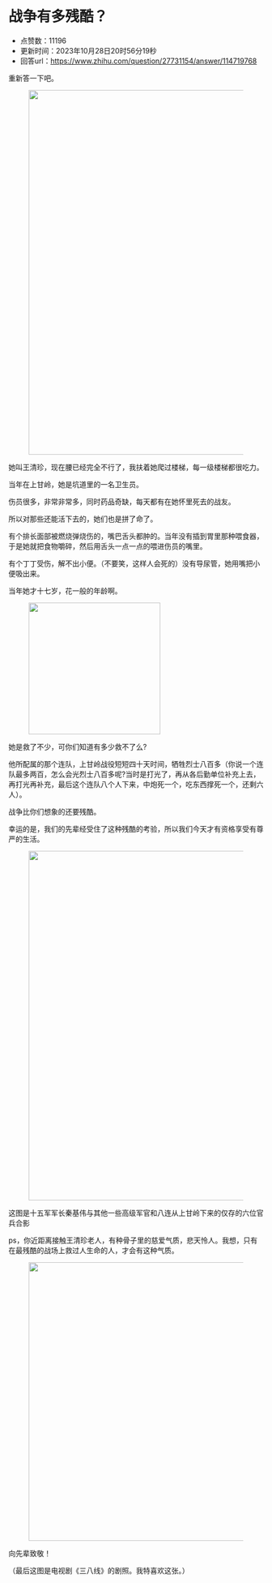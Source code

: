# 战争有多残酷？
- 点赞数：11196
- 更新时间：2023年10月28日20时56分19秒
- 回答url：https://www.zhihu.com/question/27731154/answer/114719768
<body>
 <p data-pid="J25yG3XB">重新答一下吧。</p>
 <figure data-size="normal">
  <img src="https://picx.zhimg.com/50/v2-ed24854a90762f9c23924b142ee23282_720w.jpg?source=1940ef5c" data-rawwidth="720" data-rawheight="540" data-size="normal" data-original-token="v2-c235d75c4ff172583cd6d99d34123cd5" data-default-watermark-src="https://picx.zhimg.com/50/v2-d2465013d62ed258ab2585e6368a3e7c_720w.jpg?source=1940ef5c" class="origin_image zh-lightbox-thumb" width="720" data-original="https://pic1.zhimg.com/v2-ed24854a90762f9c23924b142ee23282_r.jpg?source=1940ef5c">
 </figure>
 <p data-pid="68KVARjy">她叫王清珍，现在腰已经完全不行了，我扶着她爬过楼梯，每一级楼梯都很吃力。</p>
 <p data-pid="OWwPGlCY">当年在上甘岭，她是坑道里的一名卫生员。</p>
 <p data-pid="nwrfuXqQ">伤员很多，非常非常多，同时药品奇缺，每天都有在她怀里死去的战友。</p>
 <p data-pid="l2tfq_Yc">所以对那些还能活下去的，她们也是拼了命了。</p>
 <p data-pid="IixkUfQr">有个排长面部被燃烧弹烧伤的，嘴巴舌头都肿的。当年没有插到胃里那种喂食器，于是她就把食物嚼碎，然后用舌头一点一点的喂进伤员的嘴里。</p>
 <p data-pid="M-At_z8m">有个丁丁受伤，解不出小便。（不要笑，这样人会死的）没有导尿管，她用嘴把小便吸出来。</p>
 <p data-pid="mg8PLrjM">当年她才十七岁，花一般的年龄啊。</p>
 <figure data-size="normal">
  <img src="https://pic1.zhimg.com/50/65d1122229769cd62ecddc573ec10898_720w.jpg?source=1940ef5c" data-rawwidth="260" data-rawheight="352" data-size="normal" data-original-token="65d1122229769cd62ecddc573ec10898" class="content_image" width="260">
 </figure>
 <p data-pid="aPqHrKkP">她是救了不少，可你们知道有多少救不了么?</p>
 <p data-pid="81uPtHld">他所配属的那个连队，上甘岭战役短短四十天时间，牺牲烈士八百多（你说一个连队最多两百，怎么会光烈士八百多呢?当时是打光了，再从各后勤单位补充上去，再打光再补充，最后这个连队八个人下来，中炮死一个，吃东西撑死一个，还剩六人）。</p>
 <p data-pid="_aAI3LF5">战争比你们想象的还要残酷。</p>
 <p data-pid="5GL89Xhu">幸运的是，我们的先辈经受住了这种残酷的考验，所以我们今天才有资格享受有尊严的生活。</p>
 <figure data-size="normal">
  <img src="https://pic1.zhimg.com/50/54af415a77cc0b8c02f6b09f330479c0_720w.jpg?source=1940ef5c" data-rawwidth="690" data-rawheight="514" data-size="normal" data-original-token="54af415a77cc0b8c02f6b09f330479c0" class="origin_image zh-lightbox-thumb" width="690" data-original="https://pic1.zhimg.com/54af415a77cc0b8c02f6b09f330479c0_r.jpg?source=1940ef5c">
 </figure>
 <p data-pid="dZT36pHA">这图是十五军军长秦基伟与其他一些高级军官和八连从上甘岭下来的仅存的六位官兵合影</p>
 <p data-pid="UcSRGBDZ">ps，你近距离接触王清珍老人，有种骨子里的慈爱气质，悲天怜人。我想，只有在最残酷的战场上救过人生命的人，才会有这种气质。</p>
 <figure data-size="normal">
  <img src="https://picx.zhimg.com/50/27bb302ed1c14ba0742c034095a38de5_720w.jpg?source=1940ef5c" data-rawwidth="550" data-rawheight="549" data-size="normal" data-original-token="27bb302ed1c14ba0742c034095a38de5" class="origin_image zh-lightbox-thumb" width="550" data-original="https://pic1.zhimg.com/27bb302ed1c14ba0742c034095a38de5_r.jpg?source=1940ef5c">
 </figure>
 <p data-pid="Xsq-Tg5b">向先辈致敬！</p>
 <p data-pid="iQRRSGLY">（最后这图是电视剧《三八线》的剧照。我特喜欢这张。）</p>
</body>